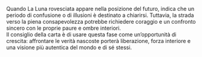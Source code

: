 Quando La Luna rovesciata appare nella posizione del futuro, indica che un periodo di confusione o di illusioni è destinato a chiarirsi. Tuttavia, la strada verso la piena consapevolezza potrebbe richiedere coraggio e un confronto sincero con le proprie paure e ombre interiori.  
Il consiglio della carta è di usare questa fase come un’opportunità di crescita: affrontare le verità nascoste porterà liberazione, forza interiore e una visione più autentica del mondo e di sé stessi.
